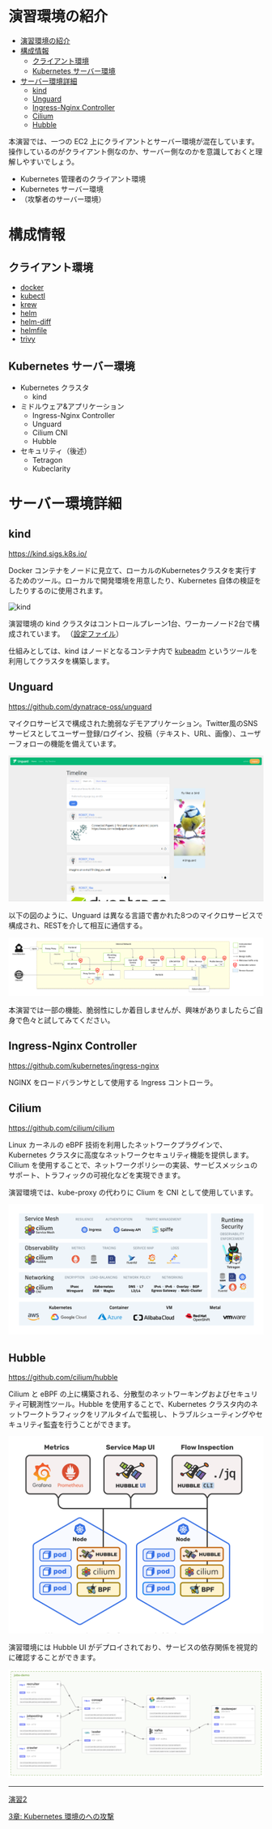 # 演習環境の紹介

- [演習環境の紹介](#演習環境の紹介)
- [構成情報](#構成情報)
  - [クライアント環境](#クライアント環境)
  - [Kubernetes サーバー環境](#kubernetes-サーバー環境)
- [サーバー環境詳細](#サーバー環境詳細)
  - [kind](#kind)
  - [Unguard](#unguard)
  - [Ingress-Nginx Controller](#ingress-nginx-controller)
  - [Cilium](#cilium)
  - [Hubble](#hubble)


本演習では、一つの EC2 上にクライアントとサーバー環境が混在しています。操作しているのがクライアント側なのか、サーバー側なのかを意識しておくと理解しやすいでしょう。

- Kubernetes 管理者のクライアント環境
- Kubernetes サーバー環境
- （攻撃者のサーバー環境）

# 構成情報

## クライアント環境

- [docker](https://docs.docker.com/engine/reference/commandline/cli/)
- [kubectl](https://kubernetes.io/docs/reference/kubectl/)
- [krew](https://github.com/kubernetes-sigs/krew)
- [helm](https://github.com/helm/helm)
- [helm-diff](https://github.com/databus23/helm-diff)
- [helmfile](https://github.com/helmfile/helmfile)
- [trivy](https://github.com/aquasecurity/trivy)

## Kubernetes サーバー環境

- Kubernetes クラスタ
  - kind
- ミドルウェア&アプリケーション
  - Ingress-Nginx Controller
  - Unguard
  - Cilium CNI
  - Hubble
- セキュリティ（後述）
  - Tetragon
  - Kubeclarity

# サーバー環境詳細

## kind

https://kind.sigs.k8s.io/

Docker コンテナをノードに見立て、ローカルのKubernetesクラスタを実行するためのツール。ローカルで開発環境を用意したり、Kubernetes 自体の検証をしたりするのに使用されます。

![kind](https://kind.sigs.k8s.io/docs/images/diagram.png)

演習環境の kind クラスタはコントロールプレーン1台、ワーカーノード2台で構成されています。
（[設定ファイル](../ch00_setup/k8s/kind/kind-config.yaml)）

仕組みとしては、kind はノードとなるコンテナ内で [kubeadm](https://kubernetes.io/docs/setup/production-environment/tools/kubeadm/create-cluster-kubeadm/) というツールを利用してクラスタを構築します。

## Unguard

https://github.com/dynatrace-oss/unguard

マイクロサービスで構成された脆弱なデモアプリケーション。Twitter風のSNSサービスとしてユーザー登録/ログイン、投稿（テキスト、URL、画像）、ユーザーフォローの機能を備えています。

![unguard-timeline](https://github.com/dynatrace-oss/unguard/raw/main/docs/images/unguard-timeline.png)

以下の図のように、Unguard は異なる言語で書かれた8つのマイクロサービスで構成され、RESTを介して相互に通信する。

![unguard-arch](https://github.com/dynatrace-oss/unguard/raw/main/docs/images/unguard-architecture.svg)

本演習では一部の機能、脆弱性にしか着目しませんが、興味がありましたらご自身で色々と試してみてください。

## Ingress-Nginx Controller

https://github.com/kubernetes/ingress-nginx

NGINX をロードバランサとして使用する Ingress コントローラ。

## Cilium

https://github.com/cilium/cilium

Linux カーネルの eBPF 技術を利用したネットワークプラグインで、Kubernetes クラスタに高度なネットワークセキュリティ機能を提供します。Cilium を使用することで、ネットワークポリシーの実装、サービスメッシュのサポート、トラフィックの可視化などを実現できます。

演習環境では、kube-proxy の代わりに Clium を CNI として使用しています。

![cilium](https://github.com/cilium/cilium/raw/main/Documentation/images/cilium-overview.png)

## Hubble

https://github.com/cilium/hubble

Cilium と eBPF の上に構築される、分散型のネットワーキングおよびセキュリティ可観測性ツール。Hubble を使用することで、Kubernetes クラスタ内のネットワークトラフィックをリアルタイムで監視し、トラブルシューティングやセキュリティ監査を行うことができます。

![hubble-arch](https://github.com/cilium/hubble/raw/main/Documentation/images/hubble_arch.png)

演習環境には Hubble UI がデプロイされており、サービスの依存関係を視覚的に確認することができます。

![hubble-service-map](https://github.com/cilium/hubble/raw/main/Documentation/images/servicemap.png)

---

[演習2](./training.md)

[3章: Kubernetes 環境のへの攻撃](../ch03_attacking_k8s/README.md)
